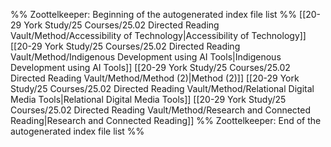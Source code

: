 %% Zoottelkeeper: Beginning of the autogenerated index file list  %%
 [[20-29 York Study/25 Courses/25.02 Directed Reading Vault/Method/Accessibility of Technology|Accessibility of Technology]]
 [[20-29 York Study/25 Courses/25.02 Directed Reading Vault/Method/Indigenous Development using AI Tools|Indigenous Development using AI Tools]]
 [[20-29 York Study/25 Courses/25.02 Directed Reading Vault/Method/Method (2)|Method (2)]]
 [[20-29 York Study/25 Courses/25.02 Directed Reading Vault/Method/Relational Digital Media Tools|Relational Digital Media Tools]]
 [[20-29 York Study/25 Courses/25.02 Directed Reading Vault/Method/Research and Connected Reading|Research and Connected Reading]]
%% Zoottelkeeper: End of the autogenerated index file list  %%
